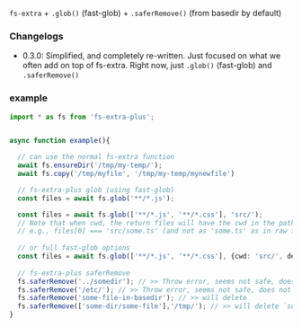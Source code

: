 
`fs-extra` + `.glob()` (fast-glob) + `.saferRemove()` (from basedir by default)



### Changelogs

- 0.3.0: Simplified, and completely re-written. Just focused on what we often add on top of fs-extra. Right now, just `.glob()` (fast-glob) and `.saferRemove()`


### example

```ts
import * as fs from 'fs-extra-plus';


async function example(){

  // can use the normal fs-extra function
  await fs.ensureDir('/tmp/my-temp/');
  await fs.copy('/tmp/myfile', '/tmp/my-temp/mynewfile')

  // fs-extra-plus glob (using fast-glob)
  const files = await fs.glob('**/*.js');

  const files = await fs.glob(['**/*.js', '**/*.css'], 'src/'); 
  // Note that when cwd, the return files will have the cwd in the path
  // e.g., files[0] === 'src/some.ts' (and not as 'some.ts' as in raw fast-glob)
  
  // or full fast-glob options 
  const files = await fs.glob(['**/*.js', '**/*.css'], {cwd: 'src/', deep: 3});
  
  // fs-extra-plus saferRemove
  fs.saferRemove('../somedir'); // >> Throw error, seems not safe, does not belong to current dir
  fs.saferRemove('/etc/'); // >> Throw error, seems not safe, does not belong to current dir
  fs.saferRemove('some-file-in-basedir'); // >> will delete
  fs.saferRemove(['some-dir/some-file'],'/tmp/'); // >> will delete `some-dir/some-file` from the `/tmp/` dir.
}

```
